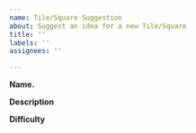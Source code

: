 ```yaml
---
name: Tile/Square Suggestion
about: Suggest an idea for a new Tile/Square
title: ''
labels: ''
assignees: ''

---
```


**Name.**

**Description**

**Difficulty**
